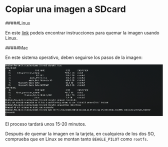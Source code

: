 # Copiar una imagen a SDcard

#####Linux

En este [link](https://github.com/erlerobot/wiki/wiki/Copy-image-to-microSD-card) podeis encontrar instrucciones para quemar la imagen usando Linux.

#####Mac

En este sistema operativo, deben seguirse los pasos de la imagen:

![sDcard](../erleimg/SDcard2.jpg)

El proceso tardará unos 15-20 minutos.


Después de quemar la imagen en la tarjeta, en cualquiera de los dos SO, comprueba que en Linux se montan tanto `BEAGLE_PILOT` como `rootfs`.

